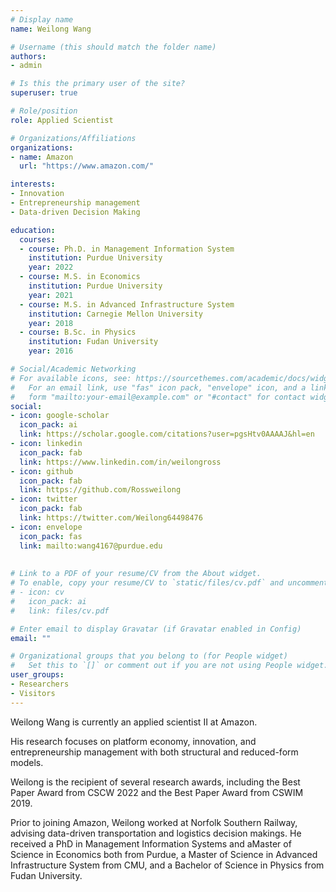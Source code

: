 ```yaml
---
# Display name
name: Weilong Wang

# Username (this should match the folder name)
authors:
- admin

# Is this the primary user of the site?
superuser: true

# Role/position
role: Applied Scientist

# Organizations/Affiliations
organizations:
- name: Amazon
  url: "https://www.amazon.com/"

interests:
- Innovation
- Entrepreneurship management
- Data-driven Decision Making

education:
  courses:
  - course: Ph.D. in Management Information System
    institution: Purdue University
    year: 2022
  - course: M.S. in Economics
    institution: Purdue University
    year: 2021
  - course: M.S. in Advanced Infrastructure System
    institution: Carnegie Mellon University
    year: 2018
  - course: B.Sc. in Physics
    institution: Fudan University
    year: 2016

# Social/Academic Networking
# For available icons, see: https://sourcethemes.com/academic/docs/widgets/#icons
#   For an email link, use "fas" icon pack, "envelope" icon, and a link in the
#   form "mailto:your-email@example.com" or "#contact" for contact widget.
social:
- icon: google-scholar
  icon_pack: ai
  link: https://scholar.google.com/citations?user=pgsHtv0AAAAJ&hl=en
- icon: linkedin
  icon_pack: fab
  link: https://www.linkedin.com/in/weilongross
- icon: github
  icon_pack: fab
  link: https://github.com/Rossweilong
- icon: twitter
  icon_pack: fab
  link: https://twitter.com/Weilong64498476
- icon: envelope
  icon_pack: fas
  link: mailto:wang4167@purdue.edu
 
  
# Link to a PDF of your resume/CV from the About widget.
# To enable, copy your resume/CV to `static/files/cv.pdf` and uncomment the lines below.  
# - icon: cv
#   icon_pack: ai
#   link: files/cv.pdf

# Enter email to display Gravatar (if Gravatar enabled in Config)
email: ""

# Organizational groups that you belong to (for People widget)
#   Set this to `[]` or comment out if you are not using People widget.  
user_groups:
- Researchers
- Visitors
---
```


Weilong Wang is currently an applied scientist II at Amazon.

His research focuses on platform economy, innovation, and entrepreneurship management with both structural and reduced-form models.

Weilong is the recipient of several research awards, including the Best Paper Award from CSCW 2022 and the Best Paper Award from CSWIM 2019.

Prior to joining Amazon, Weilong worked at Norfolk Southern Railway, advising data-driven transportation and logistics decision makings. He received a PhD in Management Information Systems and aMaster of Science in Economics both from Purdue, a Master of Science in Advanced Infrastructure System from CMU, and a Bachelor of Science in Physics from Fudan University.
